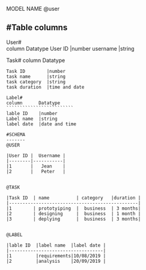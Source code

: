 MODEL NAME 
@user 

#Table columns
--------------
User#  
column     Datatype 
User ID    |number 
username   |string 

Task# 
column         Datatype 
````````````````````````````
Task ID        |number 
task name      |string 
task category  |string 
task duration  |time and date

Label# 
column      Datatype 
`````````````````````````
lable ID    |number
Label name  |string 
label date  |date and time 

#SCHEMA
-------
@USER 

|User ID |  Username |
|--------|-----------|
|1       |   Jean    |
|2       |   Peter   |


@TASK 

|Task ID  | name          | category   |duration |
|------------------------------------------------|
|1        | prototyiping  |  business  | 3 months|
|2        | designing     |  business  | 1 month |
|3        | deplying      |  business  | 3 months|


@LABEL

|lable ID  |label name  |label date |
|-----------------------------------|
|1         |requirements|10/08/2019 |
|2         |analysis    |20/09/2019 |
